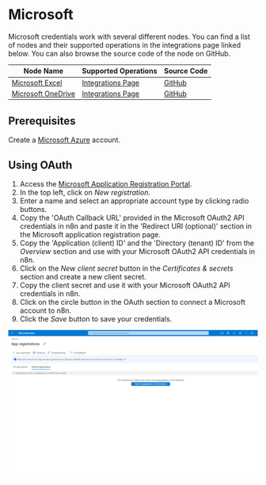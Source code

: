 # Microsoft

Microsoft credentials work with several different nodes. You can find a list of nodes and their supported operations in the integrations page linked below. You can also browse the source code of the node on GitHub.

| Node Name          	| Supported Operations 	| Source Code 	|
|--------------------	|----------------------	|-------------	|
| [Microsoft Excel](../../nodes-library/nodes/MicrosoftExcel/README.md)    	| [Integrations Page](https://n8n.io/integrations/n8n-nodes-base.microsoftExcel)    	| [GitHub](https://github.com/n8n-io/n8n/tree/master/packages/nodes-base/nodes/Microsoft/Excel)      	|
| [Microsoft OneDrive](../../nodes-library/nodes/MicrosoftOneDrive/README.md) 	| [Integrations Page](https://n8n.io/integrations/n8n-nodes-base.microsoftOneDrive)    	| [GitHub](https://github.com/n8n-io/n8n/tree/master/packages/nodes-base/nodes/Microsoft/OneDrive)      	|

## Prerequisites

Create a [Microsoft Azure](https://azure.microsoft.com/) account.

## Using OAuth

1. Access the [Microsoft Application Registration Portal](https://aka.ms/appregistrations).
2. In the top left, click on *New registration*.
3. Enter a name and select an appropriate account type by clicking radio buttons.
4. Copy the 'OAuth Callback URL' provided in the Microsoft OAuth2 API credentials in n8n and paste it in the 'Redirect URI (optional)' section in the Microsoft application registration page.
5. Copy the 'Application (client) ID' and the 'Directory (tenant) ID' from the *Overview* section and use with your Microsoft OAuth2 API credentials in n8n.
6. Click on the *New client secret* button in the *Certificates & secrets* section and create a new client secret.
7. Copy the client secret and use it with your Microsoft OAuth2 API credentials in n8n.
8. Click on the circle button in the OAuth section to connect a Microsoft account to n8n.
9. Click the *Save* button to save your credentials.

![Getting Microsoft credentials](./using-oauth.gif)


